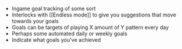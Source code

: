 - Ingame goal tracking of some sort
- Interlocks with [[Endless mode]] to give you suggestions that move towards your goals
- Goals can be targets of playing X amount of Y pattern every day
- Perhaps some automated daily or weekly goals
- Indicate what goals you've achieved
